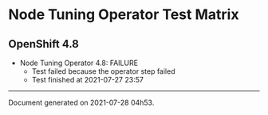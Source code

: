 
Node Tuning Operator Test Matrix
================================

OpenShift 4.8
-------------


* Node Tuning Operator 4.8: FAILURE
  - Test failed because the operator step failed
  - Test finished at 2021-07-27 23:57


---
Document generated on 2021-07-28 04h53.
